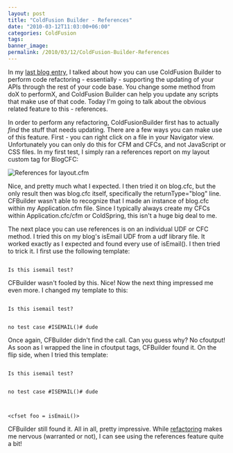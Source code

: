 ```yaml
---
layout: post
title: "ColdFusion Builder - References"
date: "2010-03-12T11:03:00+06:00"
categories: ColdFusion 
tags: 
banner_image: 
permalink: /2010/03/12/ColdFusion-Builder-References
---
```


In my <a href="http://www.raymondcamden.com/index.cfm/2010/3/10/ColdFusion-Builder--Refactoring">last blog entry</a>, I talked about how you can use ColdFusion Builder to perform code refactoring - essentially - supporting the updating of your APIs through the rest of your code base. You change some method from doX to performX, and ColdFusion Builder can help you update any scripts that make use of that code. Today I'm going to talk about the obvious related feature to this - references. 
<p/>
In order to perform any refactoring, ColdFusionBuilder first has to actually <i>find</i> the stuff that needs updating. There are a few ways you can make use of this feature. First - you can right click on a file in your Navigator view. Unfortunately you can only do this for CFM and CFCs, and not JavaScript or CSS files. In my first test, I simply ran a references report on my layout custom tag for BlogCFC:
<p/>
<img src="https://static.raymondcamden.com/images/cfjedi/Screen shot 2010-03-12 at 10.27.26 AM.png" title="References for layout.cfm" />
<p/>
Nice, and pretty much what I expected. I then tried it on blog.cfc, but the only result then was blog.cfc itself, specifically the returnType="blog" line. CFBuilder wasn't able to recognize that I made an instance of blog.cfc within my Application.cfm file. Since I typically always create my CFCs within Application.cfc/cfm or ColdSpring, this isn't a huge big deal to me.
<p/>
The next place you can use references is on an individual UDF or CFC method. I tried this on my blog's isEmail UDF from a udf library file. It worked exactly as I expected and found every use of isEmail(). I then tried to trick it. I first use the following template:
<p/>
<code>
Is this isemail test?
</code>
<p/>
CFBuilder wasn't fooled by this. Nice! Now the next thing impressed me even more. I changed my template to this:
<p/>
<code>
Is this isemail test?

no test case #ISEMAIL()# dude
</code>
<p/>
Once again, CFBuilder didn't find the call. Can you guess why? No cfoutput! As soon as I wrapped the line in cfoutput tags, CFBuilder found it. On the flip side, when I tried this template:
<p/>
<code>
Is this isemail test?

no test case #ISEMAIL()# dude

&lt;cfset foo = isEmaiL()&gt;
</code>
<p/>
CFBuilder still found it. All in all, pretty impressive. While <a href="http://www.coldfusionjedi.com/index.cfm/2010/3/10/ColdFusion-Builder--Refactoring">refactoring</a> makes me nervous (warranted or not), I can see using the references feature quite a bit!